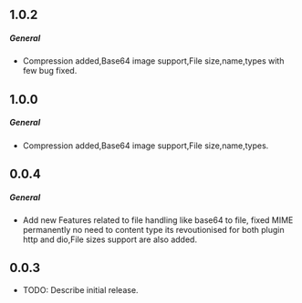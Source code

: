 
## 1.0.2
##### General
- Compression added,Base64 image support,File size,name,types with few bug fixed.

## 1.0.0
##### General
- Compression added,Base64 image support,File size,name,types.


## 0.0.4
##### General
- Add new Features related to file handling like base64 to file, fixed MIME permanently no need to content type its revoutionised for both plugin http and dio,File sizes support are also added.


## 0.0.3

* TODO: Describe initial release.
